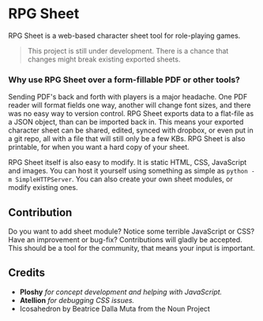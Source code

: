 # RPG Sheet
RPG Sheet is a web-based character sheet tool for role-playing games.

> This project is still under development. There is a chance that changes might
> break existing exported sheets.


### Why use RPG Sheet over a form-fillable PDF or other tools?
Sending PDF's back and forth with players is a major headache. One PDF reader
will format fields one way, another will change font sizes, and there was no
easy way to version control. RPG Sheet exports data to a flat-file as a JSON
object, than can be imported back in. This means your exported character sheet
can be shared, edited, synced with dropbox, or even put in a git repo, all with
a file that will still only be a few KBs. RPG Sheet is also printable, for when
you want a hard copy of your sheet.

RPG Sheet itself is also easy to modify. It is static HTML, CSS, JavaScript and
images. You can host it yourself using something as simple as `python -m
SimpleHTTPServer`. You can also create your own sheet modules, or modify
existing ones.


## Contribution
Do you want to add sheet module? Notice some terrible JavaScript or CSS? Have
an improvement or bug-fix? Contributions will gladly be accepted. This should be
a tool for the community, that means your input is important.

## Credits
- **Ploshy** *for concept development and helping with JavaScript.*
- **Atellion** *for debugging CSS issues.*
- Icosahedron by Beatrice Dalla Muta from the Noun Project
